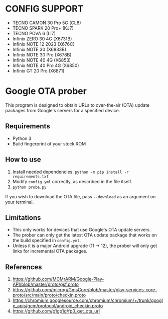 # CONFIG SUPPORT
* TECNO CAMON 30 Pro 5G (CL8)
* TECNO SPARK 20 Pro+ (KJ7)
* TECNO POVA 6 (LI7)
* Infinix ZERO 30 4G (X6731B)
* Infinix NOTE 12 2023 (X676C)
* Infinix NOTE 30 (X6833B)
* Infinix NOTE 30 Pro (X678B)
* Infinix NOTE 40 4G (X6853)
* Infinix NOTE 40 Pro 4G (X6850)
* Infinix GT 20 Pro (X6871)

# Google OTA prober

This program is designed to obtain URLs to over-the-air (OTA) update packages from Google's servers for a specified device.

## Requirements
* Python 3
* Build fingerprint of your stock ROM

## How to use
1. Install needed dependencies: `python -m pip install -r requirements.txt`
2. Modify `config.yml` correctly, as described in the file itself.
3. `python probe.py`

If you wish to download the OTA file, pass `--download` as an argument on your terminal.

## Limitations
* This only works for devices that use Google's OTA update servers.
* The prober can only get the latest OTA update package that works on the build specified in `config.yml`.
* Unless it is a major Android upgrade (11 -> 12), the prober will only get links for incremental OTA packages.

## References
1. https://github.com/MCMrARM/Google-Play-API/blob/master/proto/gsf.proto
2. https://github.com/microg/GmsCore/blob/master/play-services-core-proto/src/main/proto/checkin.proto
3. https://chromium.googlesource.com/chromium/chromium/+/trunk/google_apis/gcm/protocol/android_checkin.proto
4. https://github.com/p1gp1g/fp3_get_ota_url
